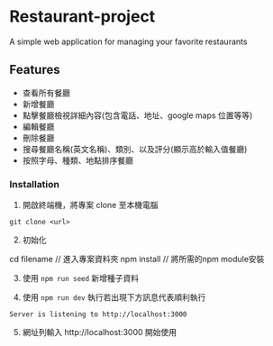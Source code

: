 # Restaurant-project

A simple web application for managing your favorite restaurants

## Features

- 查看所有餐廳
- 新增餐廳
- 點擊餐廳檢視詳細內容(包含電話、地址、google maps 位置等等)
- 編輯餐廳
- 刪除餐廳
- 搜尋餐廳名稱(英文名稱)、類別、以及評分(顯示高於輸入值餐廳)
- 按照字母、種類、地點排序餐廳

### Installation

1. 開啟終端機，將專案 clone 至本機電腦

```
git clone <url>
```

2. 初始化


cd filename // 進入專案資料夾
npm install // 將所需的npm module安裝

3. 使用 `npm run seed` 新增種子資料

4. 使用 `npm run dev` 執行若出現下方訊息代表順利執行

```
Server is listening to http://localhost:3000
```
5. 網址列輸入 http://localhost:3000 開始使用